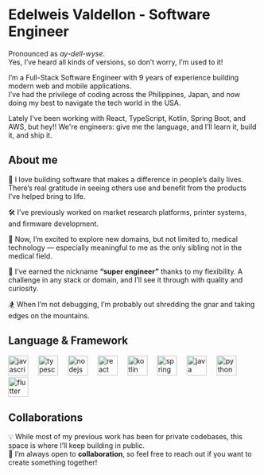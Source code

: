 

# Edelweis Valdellon - Software Engineer

Pronounced as *ay-dell-wyse*.  
Yes, I’ve heard all kinds of versions, so don’t worry, I’m used to it! 


I’m a Full-Stack Software Engineer with 9 years of experience building modern web and mobile applications.  
I’ve had the privilege of coding across the Philippines, Japan, and now doing my best to navigate the tech world in the USA.

Lately I've been working with React, TypeScript, Kotlin, Spring Boot, and AWS, but hey!! We're engineers: give me the language, and I’ll learn it, build it, and ship it.

## About me
🌱 I love building software that makes a difference in people’s daily lives.  There’s real gratitude in seeing others use and benefit from  the products I’ve helped bring to life.

🛠️ I’ve previously worked on market research platforms, printer systems, and firmware development.

🏥  Now, I’m excited to explore new domains, but not limited to, medical technology — especially meaningful to me as the only sibling not in the medical field. 

🧩 I've earned the nickname **“super engineer”** thanks to my flexibility. A challenge in any stack or domain, and I’ll see it through with quality and curiosity.

🏂 When I’m not debugging, I’m probably out shredding the gnar and taking edges on the mountains.


## Language & Framework

<div align="left">
  <img src="https://cdn.jsdelivr.net/gh/devicons/devicon/icons/javascript/javascript-original.svg" height="40" alt="javascript logo"  />
  <img width="12" />
  <img src="https://cdn.jsdelivr.net/gh/devicons/devicon/icons/typescript/typescript-original.svg" height="40" alt="typescript logo"  />
  <img width="12" />
  <img src="https://cdn.jsdelivr.net/gh/devicons/devicon/icons/nodejs/nodejs-original.svg" height="40" alt="nodejs logo"  />
  <img width="12" />
  <img src="https://cdn.jsdelivr.net/gh/devicons/devicon/icons/react/react-original.svg" height="40" alt="react logo"  />
  <img width="12" />
  <img src="https://cdn.jsdelivr.net/gh/devicons/devicon/icons/kotlin/kotlin-original.svg" height="40" alt="kotlin logo"  />
  <img width="12" />
  <img src="https://cdn.jsdelivr.net/gh/devicons/devicon/icons/spring/spring-original.svg" height="40" alt="spring logo"  />
  <img width="12" />
  <img src="https://cdn.jsdelivr.net/gh/devicons/devicon/icons/java/java-original.svg" height="40" alt="java logo"  />
  <img width="12" />
  <img src="https://cdn.jsdelivr.net/gh/devicons/devicon/icons/python/python-original.svg" height="40" alt="python logo"  />
  <img width="12" />
  <img src="https://cdn.jsdelivr.net/gh/devicons/devicon/icons/flutter/flutter-original.svg" height="40" alt="flutter logo"  />
</div>

## Collaborations

💡 While most of my previous work has been for private codebases, this space is where I’ll keep building in public.  
🤝 I’m always open to **collaboration**, so feel free to reach out if you want to create something together!
